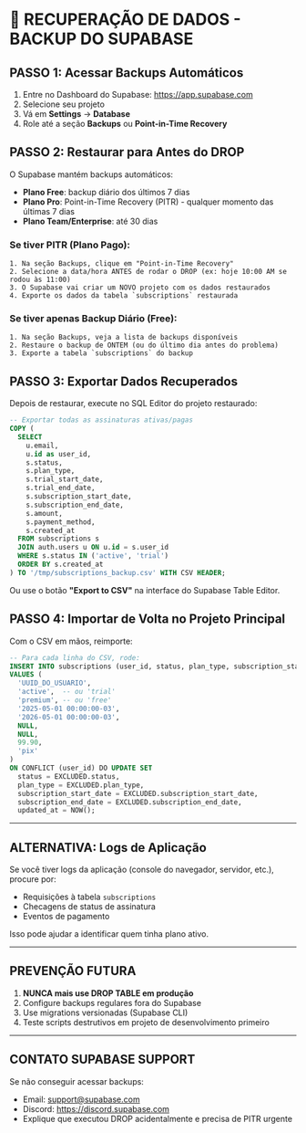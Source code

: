 # 🚨 RECUPERAÇÃO DE DADOS - BACKUP DO SUPABASE

## PASSO 1: Acessar Backups Automáticos

1. Entre no Dashboard do Supabase: https://app.supabase.com
2. Selecione seu projeto
3. Vá em **Settings** → **Database**
4. Role até a seção **Backups** ou **Point-in-Time Recovery**

## PASSO 2: Restaurar para Antes do DROP

O Supabase mantém backups automáticos:
- **Plano Free**: backup diário dos últimos 7 dias
- **Plano Pro**: Point-in-Time Recovery (PITR) - qualquer momento das últimas 7 dias
- **Plano Team/Enterprise**: até 30 dias

### Se tiver PITR (Plano Pago):
```
1. Na seção Backups, clique em "Point-in-Time Recovery"
2. Selecione a data/hora ANTES de rodar o DROP (ex: hoje 10:00 AM se rodou às 11:00)
3. O Supabase vai criar um NOVO projeto com os dados restaurados
4. Exporte os dados da tabela `subscriptions` restaurada
```

### Se tiver apenas Backup Diário (Free):
```
1. Na seção Backups, veja a lista de backups disponíveis
2. Restaure o backup de ONTEM (ou do último dia antes do problema)
3. Exporte a tabela `subscriptions` do backup
```

## PASSO 3: Exportar Dados Recuperados

Depois de restaurar, execute no SQL Editor do projeto restaurado:

```sql
-- Exportar todas as assinaturas ativas/pagas
COPY (
  SELECT 
    u.email,
    u.id as user_id,
    s.status,
    s.plan_type,
    s.trial_start_date,
    s.trial_end_date,
    s.subscription_start_date,
    s.subscription_end_date,
    s.amount,
    s.payment_method,
    s.created_at
  FROM subscriptions s
  JOIN auth.users u ON u.id = s.user_id
  WHERE s.status IN ('active', 'trial')
  ORDER BY s.created_at
) TO '/tmp/subscriptions_backup.csv' WITH CSV HEADER;
```

Ou use o botão **"Export to CSV"** na interface do Supabase Table Editor.

## PASSO 4: Importar de Volta no Projeto Principal

Com o CSV em mãos, reimporte:

```sql
-- Para cada linha do CSV, rode:
INSERT INTO subscriptions (user_id, status, plan_type, subscription_start_date, subscription_end_date, trial_start_date, trial_end_date, amount, payment_method)
VALUES (
  'UUID_DO_USUARIO',
  'active',  -- ou 'trial'
  'premium', -- ou 'free'
  '2025-05-01 00:00:00-03',
  '2026-05-01 00:00:00-03',
  NULL,
  NULL,
  99.90,
  'pix'
)
ON CONFLICT (user_id) DO UPDATE SET
  status = EXCLUDED.status,
  plan_type = EXCLUDED.plan_type,
  subscription_start_date = EXCLUDED.subscription_start_date,
  subscription_end_date = EXCLUDED.subscription_end_date,
  updated_at = NOW();
```

---

## ALTERNATIVA: Logs de Aplicação

Se você tiver logs da aplicação (console do navegador, servidor, etc.), procure por:
- Requisições à tabela `subscriptions`
- Checagens de status de assinatura
- Eventos de pagamento

Isso pode ajudar a identificar quem tinha plano ativo.

---

## PREVENÇÃO FUTURA

1. **NUNCA mais use DROP TABLE em produção**
2. Configure backups regulares fora do Supabase
3. Use migrations versionadas (Supabase CLI)
4. Teste scripts destrutivos em projeto de desenvolvimento primeiro

---

## CONTATO SUPABASE SUPPORT

Se não conseguir acessar backups:
- Email: support@supabase.com
- Discord: https://discord.supabase.com
- Explique que executou DROP acidentalmente e precisa de PITR urgente
